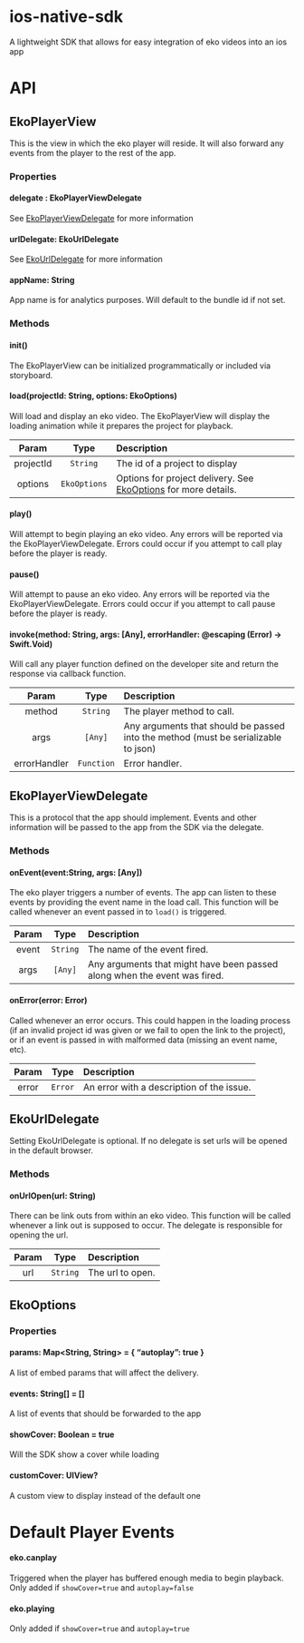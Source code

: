 # ios-native-sdk
A lightweight SDK that allows for easy integration of eko videos into an ios app

# API
## EkoPlayerView
This is the view in which the eko player will reside. It will also forward any events from the player to the rest of the app.
### Properties
#### delegate : EkoPlayerViewDelegate
See [EkoPlayerViewDelegate](#ekoplayerviewdelegate) for more information
#### urlDelegate: EkoUrlDelegate
See [EkoUrlDelegate](#ekourldelegate) for more information
#### appName: String
App name is for analytics purposes. Will default to the bundle id if not set.
### Methods
#### init()
The EkoPlayerView can be initialized programmatically or included via storyboard.
#### load(projectId: String, options: EkoOptions)
Will load and display an eko video. The EkoPlayerView will display the loading animation while it prepares the project for playback.

| Param           | Type           | Description  |
| :-------------: |:--------------:| :------------|
| projectId | `String` | The id of a project to display |
| options | `EkoOptions` | Options for project delivery. See [EkoOptions](#ekooptions) for more details. |

#### play()
Will attempt to begin playing an eko video. Any errors will be reported via the EkoPlayerViewDelegate. Errors could occur if you attempt to call play before the player is ready.
#### pause()
Will attempt to pause an eko video. Any errors will be reported via the EkoPlayerViewDelegate. Errors could occur if you attempt to call pause before the player is ready.
#### invoke(method: String, args: [Any], errorHandler: @escaping (Error) -> Swift.Void)
Will call any player function defined on the developer site and return the response via callback function.

| Param           | Type           | Description  |
| :-------------: |:--------------:| :------------|
| method | `String` | The player method to call. |
| args | `[Any]` | Any arguments that should be passed into the method (must be serializable to json) |
| errorHandler | `Function` | Error handler. |

## EkoPlayerViewDelegate
This is a protocol that the app should implement. Events and other information will be passed to the app from the SDK via the delegate.
### Methods
#### onEvent(event:String, args: [Any])
The eko player triggers a number of events. The app can listen to these events by providing the event name in the load call. This function will be called whenever an event passed in to `load()` is triggered.

| Param           | Type           | Description  |
| :-------------: |:--------------:| :------------|
| event | `String` | The name of the event fired. |
| args | `[Any]` | Any arguments that might have been passed along when the event was fired. |

#### onError(error: Error)
Called whenever an error occurs. This could happen in the loading process (if an invalid project id was given or we fail to open the link to the project), or if an event is passed in with malformed data (missing an event name, etc).

| Param           | Type           | Description  |
| :-------------: |:--------------:| :------------|
| error | `Error` | An error with a description of the issue. |

## EkoUrlDelegate
Setting EkoUrlDelegate is optional. If no delegate is set urls will be opened in the default browser.
### Methods
#### onUrlOpen(url: String)
There can be link outs from within an eko video. This function will be called whenever a link out is supposed to occur. The delegate is responsible for opening the url.

| Param           | Type           | Description  |
| :-------------: |:--------------:| :------------|
| url | `String` | The url to open. |

## EkoOptions
### Properties
#### params: Map<String, String> = { “autoplay”: true }
A list of embed params that will affect the delivery.
#### events: String[] = []
A list of events that should be forwarded to the app
#### showCover: Boolean = true
Will the SDK show a cover while loading
#### customCover: UIView?
A custom view to display instead of the default one

# Default Player Events
#### eko.canplay
Triggered when the player has buffered enough media to begin playback. Only added if `showCover=true` and `autoplay=false`
#### eko.playing
Only added if `showCover=true` and `autoplay=true`

